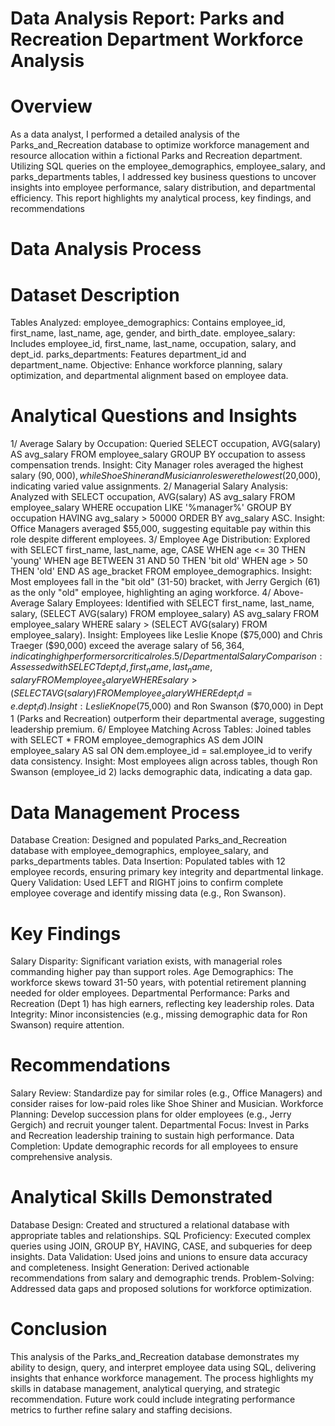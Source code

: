 # Data Analysis Report: Parks and Recreation Department Workforce Analysis

#  Overview
As a data analyst, I performed a detailed analysis of the Parks_and_Recreation database to optimize workforce management and resource allocation within a fictional Parks and Recreation department. Utilizing SQL queries on the employee_demographics, employee_salary, and parks_departments tables, I addressed key business questions to uncover insights into employee performance, salary distribution, and departmental efficiency. This report highlights my analytical process, key findings, and recommendations 

# Data Analysis Process
# Dataset Description
Tables Analyzed:
employee_demographics: Contains employee_id, first_name, last_name, age, gender, and birth_date.
employee_salary: Includes employee_id, first_name, last_name, occupation, salary, and dept_id.
parks_departments: Features department_id and department_name.
Objective: Enhance workforce planning, salary optimization, and departmental alignment based on employee data.
# Analytical Questions and Insights
1/ Average Salary by Occupation:
Queried SELECT occupation, AVG(salary) AS avg_salary FROM employee_salary GROUP BY occupation to assess compensation trends.
Insight: City Manager roles averaged the highest salary ($90,000), while Shoe Shiner and Musician roles were the lowest ($20,000), indicating varied value assignments.
2/ Managerial Salary Analysis:
Analyzed with SELECT occupation, AVG(salary) AS avg_salary FROM employee_salary WHERE occupation LIKE '%manager%' GROUP BY occupation HAVING avg_salary > 50000 ORDER BY avg_salary ASC.
Insight: Office Managers averaged $55,000, suggesting equitable pay within this role despite different employees.
3/ Employee Age Distribution:
Explored with SELECT first_name, last_name, age, CASE WHEN age <= 30 THEN 'young' WHEN age BETWEEN 31 AND 50 THEN 'bit old' WHEN age > 50 THEN 'old' END AS age_bracket FROM employee_demographics.
Insight: Most employees fall in the "bit old" (31-50) bracket, with Jerry Gergich (61) as the only "old" employee, highlighting an aging workforce.
4/ Above-Average Salary Employees:
Identified with SELECT first_name, last_name, salary, (SELECT AVG(salary) FROM employee_salary) AS avg_salary FROM employee_salary WHERE salary > (SELECT AVG(salary) FROM employee_salary).
Insight: Employees like Leslie Knope ($75,000) and Chris Traeger ($90,000) exceed the average salary of $56,364, indicating high performers or critical roles.
5/ Departmental Salary Comparison:
Assessed with SELECT dept_id, first_name, last_name, salary FROM employee_salary e WHERE salary > (SELECT AVG(salary) FROM employee_salary WHERE dept_id = e.dept_id).
Insight: Leslie Knope ($75,000) and Ron Swanson ($70,000) in Dept 1 (Parks and Recreation) outperform their departmental average, suggesting leadership premium.
6/ Employee Matching Across Tables:
Joined tables with SELECT * FROM employee_demographics AS dem JOIN employee_salary AS sal ON dem.employee_id = sal.employee_id to verify data consistency.
Insight: Most employees align across tables, though Ron Swanson (employee_id 2) lacks demographic data, indicating a data gap.

# Data Management Process
Database Creation: Designed and populated Parks_and_Recreation database with employee_demographics, employee_salary, and parks_departments tables.
Data Insertion: Populated tables with 12 employee records, ensuring primary key integrity and departmental linkage.
Query Validation: Used LEFT and RIGHT joins to confirm complete employee coverage and identify missing data (e.g., Ron Swanson).
# Key Findings
Salary Disparity: Significant variation exists, with managerial roles commanding higher pay than support roles.
Age Demographics: The workforce skews toward 31-50 years, with potential retirement planning needed for older employees.
Departmental Performance: Parks and Recreation (Dept 1) has high earners, reflecting key leadership roles.
Data Integrity: Minor inconsistencies (e.g., missing demographic data for Ron Swanson) require attention.
# Recommendations
Salary Review: Standardize pay for similar roles (e.g., Office Managers) and consider raises for low-paid roles like Shoe Shiner and Musician.
Workforce Planning: Develop succession plans for older employees (e.g., Jerry Gergich) and recruit younger talent.
Departmental Focus: Invest in Parks and Recreation leadership training to sustain high performance.
Data Completion: Update demographic records for all employees to ensure comprehensive analysis.
# Analytical Skills Demonstrated
Database Design: Created and structured a relational database with appropriate tables and relationships.
SQL Proficiency: Executed complex queries using JOIN, GROUP BY, HAVING, CASE, and subqueries for deep insights.
Data Validation: Used joins and unions to ensure data accuracy and completeness.
Insight Generation: Derived actionable recommendations from salary and demographic trends.
Problem-Solving: Addressed data gaps and proposed solutions for workforce optimization.

# Conclusion
This analysis of the Parks_and_Recreation database demonstrates my ability to design, query, and interpret employee data using SQL, delivering insights that enhance workforce management. The process highlights my skills in database management, analytical querying, and strategic recommendation. Future work could include integrating performance metrics to further refine salary and staffing decisions.
